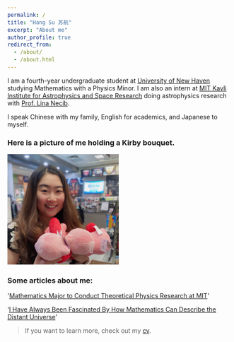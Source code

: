 ```yaml
---
permalink: /
title: "Hang Su 苏航"
excerpt: "About me"
author_profile: true
redirect_from: 
  - /about/
  - /about.html
---
```


 I am a fourth-year undergraduate student at [University of New Haven](https://www.newhaven.edu/) studying Mathematics with a Physics Minor. I am also an intern at [MIT Kavli Institute for Astrophysics and Space Research](https://space.mit.edu/) doing astrophysics research with [Prof. Lina Necib](https://physics.mit.edu/faculty/lina-necib/).

 I speak Chinese with my family, English for academics, and Japanese to myself. 

### Here is a picture of me holding a Kirby bouquet.
 <p>
  <img alt="Kirby" src="/images/Kirby.JPG" width="50%">
</p>

### Some articles about me:

 '[Mathematics Major to Conduct Theoretical Physics Research at MIT](https://www.newhaven.edu/news/blog/2022/hang-su.php?utm_source=2022-03-20&utm_medium=email&utm_campaign=weeklygallop)'

 ‘[I Have Always Been Fascinated By How Mathematics Can Describe the Distant Universe](https://www.newhaven.edu/news/blog/2021/hang-su-surf.php)’

> If you want to learn more, check out my [cv](/files/Hang_Su_CV.pdf).